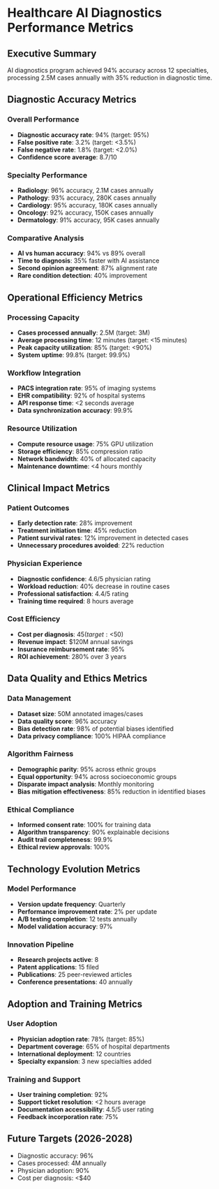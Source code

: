 # Healthcare AI Diagnostics Performance Metrics

## Executive Summary
AI diagnostics program achieved 94% accuracy across 12 specialties, processing 2.5M cases annually with 35% reduction in diagnostic time.

## Diagnostic Accuracy Metrics

### Overall Performance
- **Diagnostic accuracy rate**: 94% (target: 95%)
- **False positive rate**: 3.2% (target: <3.5%)
- **False negative rate**: 1.8% (target: <2.0%)
- **Confidence score average**: 8.7/10

### Specialty Performance
- **Radiology**: 96% accuracy, 2.1M cases annually
- **Pathology**: 93% accuracy, 280K cases annually
- **Cardiology**: 95% accuracy, 180K cases annually
- **Oncology**: 92% accuracy, 150K cases annually
- **Dermatology**: 91% accuracy, 95K cases annually

### Comparative Analysis
- **AI vs human accuracy**: 94% vs 89% overall
- **Time to diagnosis**: 35% faster with AI assistance
- **Second opinion agreement**: 87% alignment rate
- **Rare condition detection**: 40% improvement

## Operational Efficiency Metrics

### Processing Capacity
- **Cases processed annually**: 2.5M (target: 3M)
- **Average processing time**: 12 minutes (target: <15 minutes)
- **Peak capacity utilization**: 85% (target: <90%)
- **System uptime**: 99.8% (target: 99.9%)

### Workflow Integration
- **PACS integration rate**: 95% of imaging systems
- **EHR compatibility**: 92% of hospital systems
- **API response time**: <2 seconds average
- **Data synchronization accuracy**: 99.9%

### Resource Utilization
- **Compute resource usage**: 75% GPU utilization
- **Storage efficiency**: 85% compression ratio
- **Network bandwidth**: 40% of allocated capacity
- **Maintenance downtime**: <4 hours monthly

## Clinical Impact Metrics

### Patient Outcomes
- **Early detection rate**: 28% improvement
- **Treatment initiation time**: 45% reduction
- **Patient survival rates**: 12% improvement in detected cases
- **Unnecessary procedures avoided**: 22% reduction

### Physician Experience
- **Diagnostic confidence**: 4.6/5 physician rating
- **Workload reduction**: 40% decrease in routine cases
- **Professional satisfaction**: 4.4/5 rating
- **Training time required**: 8 hours average

### Cost Efficiency
- **Cost per diagnosis**: $45 (target: <$50)
- **Revenue impact**: $120M annual savings
- **Insurance reimbursement rate**: 95%
- **ROI achievement**: 280% over 3 years

## Data Quality and Ethics Metrics

### Data Management
- **Dataset size**: 50M annotated images/cases
- **Data quality score**: 96% accuracy
- **Bias detection rate**: 98% of potential biases identified
- **Data privacy compliance**: 100% HIPAA compliance

### Algorithm Fairness
- **Demographic parity**: 95% across ethnic groups
- **Equal opportunity**: 94% across socioeconomic groups
- **Disparate impact analysis**: Monthly monitoring
- **Bias mitigation effectiveness**: 85% reduction in identified biases

### Ethical Compliance
- **Informed consent rate**: 100% for training data
- **Algorithm transparency**: 90% explainable decisions
- **Audit trail completeness**: 99.9%
- **Ethical review approvals**: 100%

## Technology Evolution Metrics

### Model Performance
- **Version update frequency**: Quarterly
- **Performance improvement rate**: 2% per update
- **A/B testing completion**: 12 tests annually
- **Model validation accuracy**: 97%

### Innovation Pipeline
- **Research projects active**: 8
- **Patent applications**: 15 filed
- **Publications**: 25 peer-reviewed articles
- **Conference presentations**: 40 annually

## Adoption and Training Metrics

### User Adoption
- **Physician adoption rate**: 78% (target: 85%)
- **Department coverage**: 65% of hospital departments
- **International deployment**: 12 countries
- **Specialty expansion**: 3 new specialties added

### Training and Support
- **User training completion**: 92%
- **Support ticket resolution**: <2 hours average
- **Documentation accessibility**: 4.5/5 user rating
- **Feedback incorporation rate**: 75%

## Future Targets (2026-2028)
- Diagnostic accuracy: 96%
- Cases processed: 4M annually
- Physician adoption: 90%
- Cost per diagnosis: <$40
